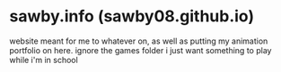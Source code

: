 # sawby.info (sawby08.github.io)
<p>website meant for me to whatever on, as well as putting my animation portfolio on here. ignore the games folder i just want something to play while i'm in school</p>
